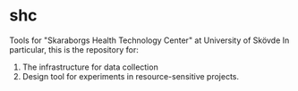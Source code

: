# shc
Tools for "Skaraborgs Health Technology Center" at University of Skövde
In particular, this is the repository for:
1. The infrastructure for data collection
2. Design tool for experiments in resource-sensitive projects.
